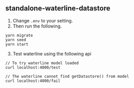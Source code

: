 ## standalone-waterline-datastore

1. Change `.env` to your setting.
2. Then run the following.

```
yarn migrate
yarn seed
yarn start
```

3. Test waterline using the following api

```
// To try waterline model loaded
curl localhost:4000/test

// The waterline cannot find getDatastore() from model
curl localhost:4000/fail
```
